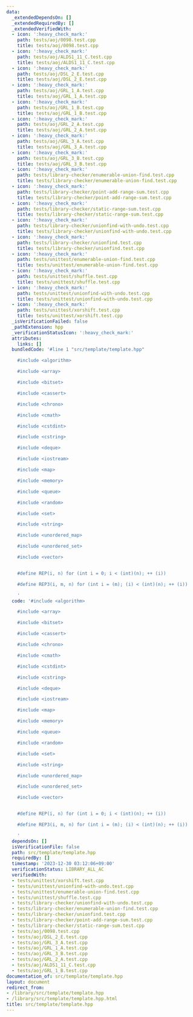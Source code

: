```yaml
---
data:
  _extendedDependsOn: []
  _extendedRequiredBy: []
  _extendedVerifiedWith:
  - icon: ':heavy_check_mark:'
    path: tests/aoj/0098.test.cpp
    title: tests/aoj/0098.test.cpp
  - icon: ':heavy_check_mark:'
    path: tests/aoj/ALDS1_11_C.test.cpp
    title: tests/aoj/ALDS1_11_C.test.cpp
  - icon: ':heavy_check_mark:'
    path: tests/aoj/DSL_2_E.test.cpp
    title: tests/aoj/DSL_2_E.test.cpp
  - icon: ':heavy_check_mark:'
    path: tests/aoj/GRL_1_A.test.cpp
    title: tests/aoj/GRL_1_A.test.cpp
  - icon: ':heavy_check_mark:'
    path: tests/aoj/GRL_1_B.test.cpp
    title: tests/aoj/GRL_1_B.test.cpp
  - icon: ':heavy_check_mark:'
    path: tests/aoj/GRL_2_A.test.cpp
    title: tests/aoj/GRL_2_A.test.cpp
  - icon: ':heavy_check_mark:'
    path: tests/aoj/GRL_3_A.test.cpp
    title: tests/aoj/GRL_3_A.test.cpp
  - icon: ':heavy_check_mark:'
    path: tests/aoj/GRL_3_B.test.cpp
    title: tests/aoj/GRL_3_B.test.cpp
  - icon: ':heavy_check_mark:'
    path: tests/library-checker/enumerable-union-find.test.cpp
    title: tests/library-checker/enumerable-union-find.test.cpp
  - icon: ':heavy_check_mark:'
    path: tests/library-checker/point-add-range-sum.test.cpp
    title: tests/library-checker/point-add-range-sum.test.cpp
  - icon: ':heavy_check_mark:'
    path: tests/library-checker/static-range-sum.test.cpp
    title: tests/library-checker/static-range-sum.test.cpp
  - icon: ':heavy_check_mark:'
    path: tests/library-checker/unionfind-with-undo.test.cpp
    title: tests/library-checker/unionfind-with-undo.test.cpp
  - icon: ':heavy_check_mark:'
    path: tests/library-checker/unionfind.test.cpp
    title: tests/library-checker/unionfind.test.cpp
  - icon: ':heavy_check_mark:'
    path: tests/unittest/enumerable-union-find.test.cpp
    title: tests/unittest/enumerable-union-find.test.cpp
  - icon: ':heavy_check_mark:'
    path: tests/unittest/shuffle.test.cpp
    title: tests/unittest/shuffle.test.cpp
  - icon: ':heavy_check_mark:'
    path: tests/unittest/unionfind-with-undo.test.cpp
    title: tests/unittest/unionfind-with-undo.test.cpp
  - icon: ':heavy_check_mark:'
    path: tests/unittest/xorshift.test.cpp
    title: tests/unittest/xorshift.test.cpp
  _isVerificationFailed: false
  _pathExtension: hpp
  _verificationStatusIcon: ':heavy_check_mark:'
  attributes:
    links: []
  bundledCode: '#line 1 "src/template/template.hpp"

    #include <algorithm>

    #include <array>

    #include <bitset>

    #include <cassert>

    #include <chrono>

    #include <cmath>

    #include <cstdint>

    #include <cstring>

    #include <deque>

    #include <iostream>

    #include <map>

    #include <memory>

    #include <queue>

    #include <random>

    #include <set>

    #include <string>

    #include <unordered_map>

    #include <unordered_set>

    #include <vector>


    #define REP(i, n) for (int i = 0; i < (int)(n); ++ (i))

    #define REP3(i, m, n) for (int i = (m); (i) < (int)(n); ++ (i))

    '
  code: '#include <algorithm>

    #include <array>

    #include <bitset>

    #include <cassert>

    #include <chrono>

    #include <cmath>

    #include <cstdint>

    #include <cstring>

    #include <deque>

    #include <iostream>

    #include <map>

    #include <memory>

    #include <queue>

    #include <random>

    #include <set>

    #include <string>

    #include <unordered_map>

    #include <unordered_set>

    #include <vector>


    #define REP(i, n) for (int i = 0; i < (int)(n); ++ (i))

    #define REP3(i, m, n) for (int i = (m); (i) < (int)(n); ++ (i))

    '
  dependsOn: []
  isVerificationFile: false
  path: src/template/template.hpp
  requiredBy: []
  timestamp: '2023-12-30 03:12:06+09:00'
  verificationStatus: LIBRARY_ALL_AC
  verifiedWith:
  - tests/unittest/xorshift.test.cpp
  - tests/unittest/unionfind-with-undo.test.cpp
  - tests/unittest/enumerable-union-find.test.cpp
  - tests/unittest/shuffle.test.cpp
  - tests/library-checker/unionfind-with-undo.test.cpp
  - tests/library-checker/enumerable-union-find.test.cpp
  - tests/library-checker/unionfind.test.cpp
  - tests/library-checker/point-add-range-sum.test.cpp
  - tests/library-checker/static-range-sum.test.cpp
  - tests/aoj/0098.test.cpp
  - tests/aoj/DSL_2_E.test.cpp
  - tests/aoj/GRL_3_A.test.cpp
  - tests/aoj/GRL_1_A.test.cpp
  - tests/aoj/GRL_3_B.test.cpp
  - tests/aoj/GRL_2_A.test.cpp
  - tests/aoj/ALDS1_11_C.test.cpp
  - tests/aoj/GRL_1_B.test.cpp
documentation_of: src/template/template.hpp
layout: document
redirect_from:
- /library/src/template/template.hpp
- /library/src/template/template.hpp.html
title: src/template/template.hpp
---
```


